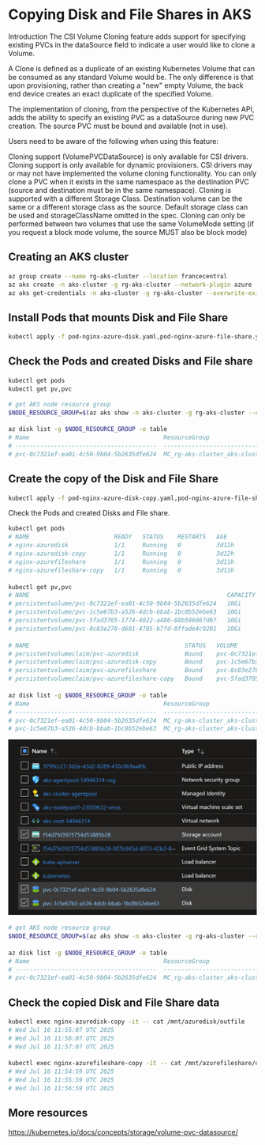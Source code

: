 # Copying Disk and File Shares in AKS

Introduction
The CSI Volume Cloning feature adds support for specifying existing PVCs in the dataSource field to indicate a user would like to clone a Volume.

A Clone is defined as a duplicate of an existing Kubernetes Volume that can be consumed as any standard Volume would be. The only difference is that upon provisioning, rather than creating a "new" empty Volume, the back end device creates an exact duplicate of the specified Volume.

The implementation of cloning, from the perspective of the Kubernetes API, adds the ability to specify an existing PVC as a dataSource during new PVC creation. The source PVC must be bound and available (not in use).

Users need to be aware of the following when using this feature:

Cloning support (VolumePVCDataSource) is only available for CSI drivers.
Cloning support is only available for dynamic provisioners.
CSI drivers may or may not have implemented the volume cloning functionality.
You can only clone a PVC when it exists in the same namespace as the destination PVC (source and destination must be in the same namespace).
Cloning is supported with a different Storage Class.
Destination volume can be the same or a different storage class as the source.
Default storage class can be used and storageClassName omitted in the spec.
Cloning can only be performed between two volumes that use the same VolumeMode setting (if you request a block mode volume, the source MUST also be block mode)

## Creating an AKS cluster

```sh
az group create --name rg-aks-cluster --location francecentral
az aks create -n aks-cluster -g rg-aks-cluster --network-plugin azure --network-plugin-mode overlay -k 1.33.1 --node-vm-size standard_d2ads_v6 --node-osdisk-type Ephemeral --node-osdisk-size 64 --enable-apiserver-vnet-integration
az aks get-credentials -n aks-cluster -g rg-aks-cluster --overwrite-existing
```

## Install Pods that mounts Disk and File Share

```sh
kubectl apply -f pod-nginx-azure-disk.yaml,pod-nginx-azure-file-share.yaml
```

## Check the Pods and created Disks and File share

```sh
kubectl get pods
kubectl get pv,pvc
```

```sh
# get AKS node resource group
$NODE_RESOURCE_GROUP=$(az aks show -n aks-cluster -g rg-aks-cluster --query nodeResourceGroup -o tsv)

az disk list -g $NODE_RESOURCE_GROUP -o table
# Name                                      ResourceGroup                                Location       Zones    Sku              SizeGb    ProvisioningState
# ----------------------------------------  -------------------------------------------  -------------  -------  ---------------  --------  -------------------
# pvc-0c7321ef-ea01-4c50-9b04-5b2635dfe624  MC_rg-aks-cluster_aks-cluster_swedencentral  swedencentral           StandardSSD_LRS  10        Succeeded
```

## Create the copy of the Disk and File Share

```sh
kubectl apply -f pod-nginx-azure-disk-copy.yaml,pod-nginx-azure-file-share-copy.yaml
```

Check the Pods and created Disks and File share.

```sh
kubectl get pods
# NAME                        READY   STATUS    RESTARTS   AGE
# nginx-azuredisk             1/1     Running   0          3d12h
# nginx-azuredisk-copy        1/1     Running   0          3d12h
# nginx-azurefileshare        1/1     Running   0          3d11h
# nginx-azurefileshare-copy   1/1     Running   0          3d11h

kubectl get pv,pvc
# NAME                                                        CAPACITY   ACCESS MODES   RECLAIM POLICY   STATUS   CLAIM                             STORAGECLASS    VOLUMEATTRIBUTESCLASS   REASON   AGE
# persistentvolume/pvc-0c7321ef-ea01-4c50-9b04-5b2635dfe624   10Gi       RWO            Delete           Bound    default/pvc-azuredisk             managed-csi     <unset>                          3d13h
# persistentvolume/pvc-1c5e67b3-a526-4dcb-bbab-1bc8b52ebe63   10Gi       RWO            Delete           Bound    default/pvc-azuredisk-copy        managed-csi     <unset>                          3d12h
# persistentvolume/pvc-5fad3705-1774-4022-a486-88b596067d07   10Gi       RWO            Delete           Bound    default/pvc-azurefileshare-copy   azurefile-csi   <unset>                          3d11h
# persistentvolume/pvc-8c83e278-d601-4785-b7fd-8ffade4c9201   10Gi       RWO            Delete           Bound    default/pvc-azurefileshare        azurefile-csi   <unset>                          3d11h

# NAME                                            STATUS   VOLUME                                     CAPACITY   ACCESS MODES   STORAGECLASS    VOLUMEATTRIBUTESCLASS   AGE
# persistentvolumeclaim/pvc-azuredisk             Bound    pvc-0c7321ef-ea01-4c50-9b04-5b2635dfe624   10Gi       RWO            managed-csi     <unset>                 3d13h
# persistentvolumeclaim/pvc-azuredisk-copy        Bound    pvc-1c5e67b3-a526-4dcb-bbab-1bc8b52ebe63   10Gi       RWO            managed-csi     <unset>                 3d12h
# persistentvolumeclaim/pvc-azurefileshare        Bound    pvc-8c83e278-d601-4785-b7fd-8ffade4c9201   10Gi       RWO            azurefile-csi   <unset>                 3d11h
# persistentvolumeclaim/pvc-azurefileshare-copy   Bound    pvc-5fad3705-1774-4022-a486-88b596067d07   10Gi       RWO            azurefile-csi   <unset>                 3d11h

az disk list -g $NODE_RESOURCE_GROUP -o table
# Name                                      ResourceGroup                                Location       Zones    Sku              SizeGb    ProvisioningState
# ----------------------------------------  -------------------------------------------  -------------  -------  ---------------  --------  -------------------
# pvc-0c7321ef-ea01-4c50-9b04-5b2635dfe624  MC_rg-aks-cluster_aks-cluster_swedencentral  swedencentral           StandardSSD_LRS  10        Succeeded
# pvc-1c5e67b3-a526-4dcb-bbab-1bc8b52ebe63  MC_rg-aks-cluster_aks-cluster_swedencentral  swedencentral           StandardSSD_LRS  10        Succeeded
```

![Azure Disk and File Share in AKS](./images/resources.png)

```sh
# get AKS node resource group
$NODE_RESOURCE_GROUP=$(az aks show -n aks-cluster -g rg-aks-cluster --query nodeResourceGroup -o tsv)

az disk list -g $NODE_RESOURCE_GROUP -o table
# Name                                      ResourceGroup                                Location       Zones    Sku              SizeGb    ProvisioningState
# ----------------------------------------  -------------------------------------------  -------------  -------  ---------------  --------  -------------------
# pvc-0c7321ef-ea01-4c50-9b04-5b2635dfe624  MC_rg-aks-cluster_aks-cluster_swedencentral  swedencentral           StandardSSD_LRS  10        Succeeded
```

## Check the copied Disk and File Share data

```sh
kubectl exec nginx-azuredisk-copy -it -- cat /mnt/azuredisk/outfile
# Wed Jul 16 11:55:07 UTC 2025
# Wed Jul 16 11:56:07 UTC 2025
# Wed Jul 16 11:57:07 UTC 2025

kubectl exec nginx-azurefileshare-copy -it -- cat /mnt/azurefileshare/outfile
# Wed Jul 16 11:54:59 UTC 2025
# Wed Jul 16 11:55:59 UTC 2025
# Wed Jul 16 11:56:59 UTC 2025
```

## More resources

https://kubernetes.io/docs/concepts/storage/volume-pvc-datasource/